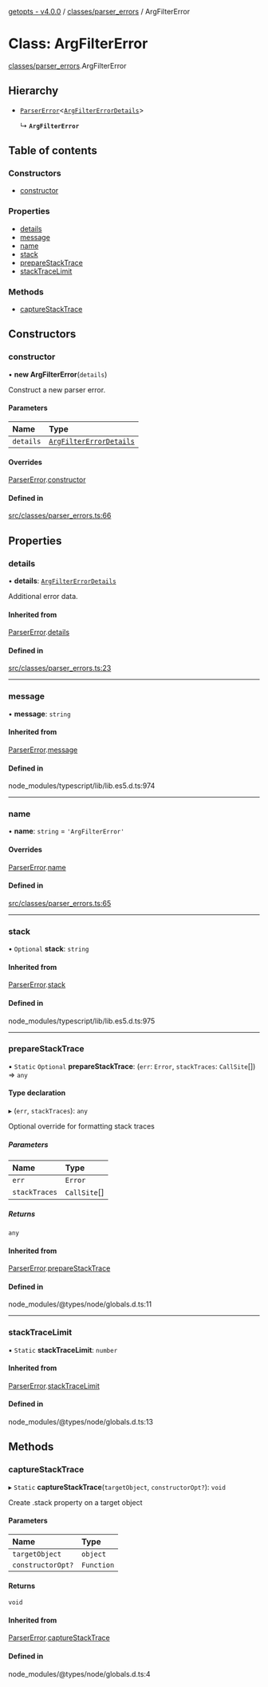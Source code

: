 [getopts - v4.0.0](../README.md) / [classes/parser_errors](../modules/classes_parser_errors.md) / ArgFilterError

# Class: ArgFilterError

[classes/parser_errors](../modules/classes_parser_errors.md).ArgFilterError

## Hierarchy

- [`ParserError`](classes_parser_errors.ParserError.md)<[`ArgFilterErrorDetails`](../interfaces/interfaces_parser_error_details.ArgFilterErrorDetails.md)\>

  ↳ **`ArgFilterError`**

## Table of contents

### Constructors

- [constructor](classes_parser_errors.ArgFilterError.md#constructor)

### Properties

- [details](classes_parser_errors.ArgFilterError.md#details)
- [message](classes_parser_errors.ArgFilterError.md#message)
- [name](classes_parser_errors.ArgFilterError.md#name)
- [stack](classes_parser_errors.ArgFilterError.md#stack)
- [prepareStackTrace](classes_parser_errors.ArgFilterError.md#preparestacktrace)
- [stackTraceLimit](classes_parser_errors.ArgFilterError.md#stacktracelimit)

### Methods

- [captureStackTrace](classes_parser_errors.ArgFilterError.md#capturestacktrace)

## Constructors

### constructor

• **new ArgFilterError**(`details`)

Construct a new parser error.

#### Parameters

| Name      | Type                                                                                              |
| :-------- | :------------------------------------------------------------------------------------------------ |
| `details` | [`ArgFilterErrorDetails`](../interfaces/interfaces_parser_error_details.ArgFilterErrorDetails.md) |

#### Overrides

[ParserError](classes_parser_errors.ParserError.md).[constructor](classes_parser_errors.ParserError.md#constructor)

#### Defined in

[src/classes/parser_errors.ts:66](https://github.com/prasadrajandran/node-getopts/blob/09d8331/src/classes/parser_errors.ts#L66)

## Properties

### details

• **details**: [`ArgFilterErrorDetails`](../interfaces/interfaces_parser_error_details.ArgFilterErrorDetails.md)

Additional error data.

#### Inherited from

[ParserError](classes_parser_errors.ParserError.md).[details](classes_parser_errors.ParserError.md#details)

#### Defined in

[src/classes/parser_errors.ts:23](https://github.com/prasadrajandran/node-getopts/blob/09d8331/src/classes/parser_errors.ts#L23)

---

### message

• **message**: `string`

#### Inherited from

[ParserError](classes_parser_errors.ParserError.md).[message](classes_parser_errors.ParserError.md#message)

#### Defined in

node_modules/typescript/lib/lib.es5.d.ts:974

---

### name

• **name**: `string` = `'ArgFilterError'`

#### Overrides

[ParserError](classes_parser_errors.ParserError.md).[name](classes_parser_errors.ParserError.md#name)

#### Defined in

[src/classes/parser_errors.ts:65](https://github.com/prasadrajandran/node-getopts/blob/09d8331/src/classes/parser_errors.ts#L65)

---

### stack

• `Optional` **stack**: `string`

#### Inherited from

[ParserError](classes_parser_errors.ParserError.md).[stack](classes_parser_errors.ParserError.md#stack)

#### Defined in

node_modules/typescript/lib/lib.es5.d.ts:975

---

### prepareStackTrace

▪ `Static` `Optional` **prepareStackTrace**: (`err`: `Error`, `stackTraces`: `CallSite`[]) => `any`

#### Type declaration

▸ (`err`, `stackTraces`): `any`

Optional override for formatting stack traces

##### Parameters

| Name          | Type         |
| :------------ | :----------- |
| `err`         | `Error`      |
| `stackTraces` | `CallSite`[] |

##### Returns

`any`

#### Inherited from

[ParserError](classes_parser_errors.ParserError.md).[prepareStackTrace](classes_parser_errors.ParserError.md#preparestacktrace)

#### Defined in

node_modules/@types/node/globals.d.ts:11

---

### stackTraceLimit

▪ `Static` **stackTraceLimit**: `number`

#### Inherited from

[ParserError](classes_parser_errors.ParserError.md).[stackTraceLimit](classes_parser_errors.ParserError.md#stacktracelimit)

#### Defined in

node_modules/@types/node/globals.d.ts:13

## Methods

### captureStackTrace

▸ `Static` **captureStackTrace**(`targetObject`, `constructorOpt?`): `void`

Create .stack property on a target object

#### Parameters

| Name              | Type       |
| :---------------- | :--------- |
| `targetObject`    | `object`   |
| `constructorOpt?` | `Function` |

#### Returns

`void`

#### Inherited from

[ParserError](classes_parser_errors.ParserError.md).[captureStackTrace](classes_parser_errors.ParserError.md#capturestacktrace)

#### Defined in

node_modules/@types/node/globals.d.ts:4
